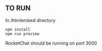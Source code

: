 ## TO RUN
In /htmlembed directory
```
npm install
npm run preview
```
RocketChat should be running on port 3000
